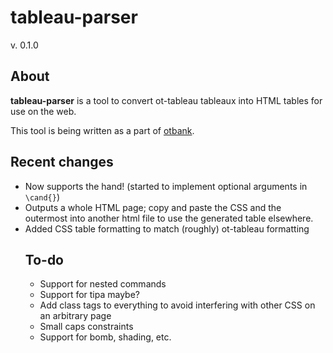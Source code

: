 # tableau-parser
v. 0.1.0
## About
**tableau-parser** is a tool to convert ot-tableau tableaux into HTML tables for use on the web.

This tool is being written as a part of [otbank](https://github.com/angus-lherrou/otbank).
## Recent changes
* Now supports the hand! (started to implement optional arguments in `\cand{}`)
* Outputs a whole HTML page; copy and paste the CSS and the outermost <table> into another html file to use the generated table elsewhere.
* Added CSS table formatting to match (roughly) ot-tableau formatting

## To-do
* Support for nested commands
* Support for tipa maybe?
* Add class tags to everything to avoid interfering with other CSS on an arbitrary page
* Small caps constraints
* Support for bomb, shading, etc.
